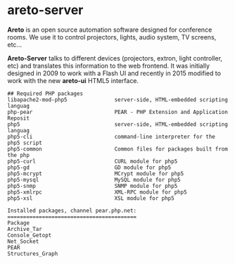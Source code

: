 # areto-server

**Areto** is an open source automation software designed for conference rooms. We use it to control projectors, lights, audio system, TV screens, etc...

**Areto-Server** talks to different devices (projectors, extron, light controller, etc) and translates this information to the web frontend. It was initially designed in 2009 to work with a Flash UI and recently in 2015 modified to work with the new **areto-ui** HTML5 interface.

```
## Required PHP packages
libapache2-mod-php5               server-side, HTML-embedded scripting languag
php-pear                          PEAR - PHP Extension and Application Reposit
php5                              server-side, HTML-embedded scripting languag
php5-cli                          command-line interpreter for the php5 script
php5-common                       Common files for packages built from the php
php5-curl                         CURL module for php5
php5-gd                           GD module for php5
php5-mcrypt                       MCrypt module for php5
php5-mysql                        MySQL module for php5
php5-snmp                         SNMP module for php5
php5-xmlrpc                       XML-RPC module for php5
php5-xsl                          XSL module for php5

Installed packages, channel pear.php.net:
=========================================
Package          
Archive_Tar      
Console_Getopt  
Net_Socket      
PEAR            
Structures_Graph 
```

